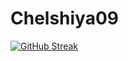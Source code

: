 # Chelshiya09
[![GitHub Streak](https://streak-stats.demolab.com/?user=Chelshiyaa)](https://git.io/streak-stats)
